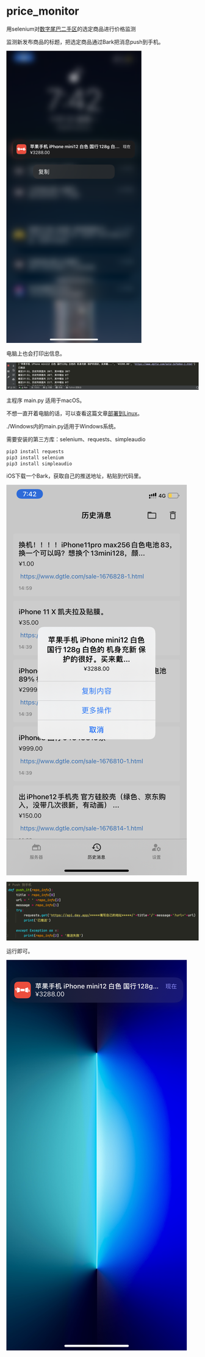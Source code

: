 # price_monitor

用selenium对[数字尾巴二手区](https://www.dgtle.com/sale)的选定商品进行价格监测

监测新发布商品的标题，把选定商品通过Bark把消息push到手机。

![IMG_5073](README.assets/IMG_5073.PNG)

电脑上也会打印出信息。

![Snipaste_2021-11-01_19-57-45](README.assets/Snipaste_2021-11-01_19-57-45.png)

主程序 main.py 适用于macOS。

不想一直开着电脑的话，可以查看这篇文章[部署到Linux](https://juejin.cn/user/1451783954639693)。

./Windows内的main.py适用于Windows系统。

需要安装的第三方库：selenium、requests、simpleaudio

```
pip3 install requests
pip3 install selenium
pip3 install simpleaudio
```

iOS下载一个Bark，获取自己的推送地址，粘贴到代码里。

![IMG_5074](README.assets/IMG_5074.PNG)

![image-20211101194707023](README.assets/image-20211101194707023.png)

运行即可。

![IMG_5075](README.assets/IMG_5075.PNG)
